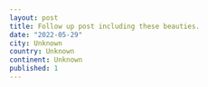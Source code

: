 ```yaml
---
layout: post
title: Follow up post including these beauties.
date: "2022-05-29"
city: Unknown
country: Unknown
continent: Unknown
published: 1
---
```

